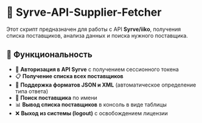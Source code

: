 # 🏬 Syrve-API-Supplier-Fetcher

Этот скрипт предназначен для работы с API **Syrve/iiko**, получения списка поставщиков, анализа данных и поиска нужного поставщика.

## 🚀 Функциональность

- 🔑 **Авторизация в API Syrve** с получением сессионного токена
- 📋 **Получение списка всех поставщиков**
- 📄 **Поддержка форматов JSON и XML** (автоматическое определение типа ответа)
- 🔎 **Поиск поставщика** по имени
- 📊 **Вывод списка поставщиков** в консоль в виде таблицы
- ❌ **Выход из системы (logout)** с освобождением лицензии

